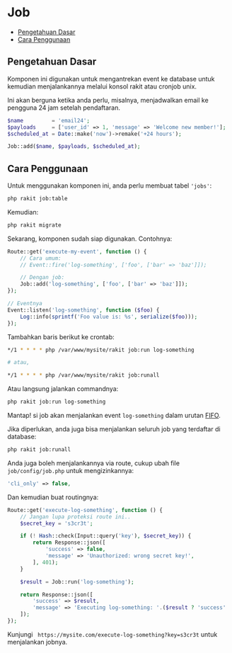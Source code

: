 # Job

<!-- MarkdownTOC autolink="true" autoanchor="true" levels="2,3" bracket="round" lowercase="only_ascii" -->

- [Pengetahuan Dasar](#pengetahuan-dasar)
- [Cara Penggunaan](#cara-penggunaan)

<!-- /MarkdownTOC -->


<a id="pengetahuan-dasar"></a>
## Pengetahuan Dasar

Komponen ini digunakan untuk mengantrekan event ke database untuk kemudian
menjalankannya melalui konsol rakit atau cronjob unix.

Ini akan berguna ketika anda perlu, misalnya, menjadwalkan email ke pengguna 24 jam setelah pendaftaran.

```php
$name         = 'email24';
$payloads     = ['user_id' => 1, 'message' => 'Welcome new member!'];
$scheduled_at = Date::make('now')->remake('+24 hours');

Job::add($name, $payloads, $scheduled_at);
```


<a id="cara-penggunaan"></a>
## Cara Penggunaan

Untuk menggunakan komponen ini, anda perlu membuat tabel `'jobs'`:

```bash
php rakit job:table
```

Kemudian:

```bash
php rakit migrate
```

Sekarang, komponen sudah siap digunakan. Contohnya:

```php
Route::get('execute-my-event', function () {
    // Cara umum:
    // Event::fire('log-something', ['foo', ['bar' => 'baz']]);

    // Dengan job:
    Job::add('log-something', ['foo', ['bar' => 'baz']]);
});

// Eventnya
Event::listen('log-something', function ($foo) {
    Log::info(sprintf('Foo value is: %s', serialize($foo)));
});
```

Tambahkan baris berikut ke crontab:

```bash
*/1 * * * * php /var/www/mysite/rakit job:run log-something

# atau,

*/1 * * * * php /var/www/mysite/rakit job:runall
```

Atau langsung jalankan commandnya:

```bash
php rakit job:run log-something
```

Mantap! si job akan menjalankan event `log-something` dalam urutan [FIFO](http://en.wikipedia.org/wiki/FIFO).

Jika diperlukan, anda juga bisa menjalankan seluruh job yang terdaftar di database:

```bash
php rakit job:runall
```

Anda juga boleh menjalankannya via route, cukup ubah file `job/config/job.php` untuk mengizinkannya:

```php
'cli_only' => false,
```

Dan kemudian buat routingnya:

```php
Route::get('execute-log-something', function () {
    // Jangan lupa proteksi route ini..
    $secret_key = 's3cr3t';

    if (! Hash::check(Input::query('key'), $secret_key)) {
        return Response::json([
            'success' => false,
            'message' => 'Unauthorized: wrong secret key!',
        ], 401);
    }

    $result = Job::run('log-something');

    return Response::json([
        'success' => $result,
        'message' => 'Executing log-something: '.($result ? 'success' : 'failed'),
    ]);
});
```

Kunjungi ` https://mysite.com/execute-log-something?key=s3cr3t` untuk menjalankan jobnya.
